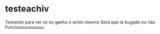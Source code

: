 # testeachiv
Testando para ver se eu ganho o achiv mesmo
Será que ta bugado
ou não
Funcionouuuuuuuu
